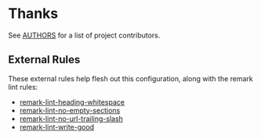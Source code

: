 # Thanks

See [AUTHORS][] for a list of project contributors.

## External Rules

These external rules help flesh out this configuration, along with the remark
lint rules:

- [remark-lint-heading-whitespace][]
- [remark-lint-no-empty-sections][]
- [remark-lint-no-url-trailing-slash][]
- [remark-lint-write-good][]

[authors]: AUTHORS.md
[remark-lint-heading-whitespace]: https://github.com/vhf/remark-lint-heading-whitespace
[remark-lint-no-empty-sections]: https://github.com/vhf/remark-lint-no-empty-sections
[remark-lint-no-url-trailing-slash]: https://github.com/vhf/remark-lint-no-url-trailing-slash
[remark-lint-write-good]: https://github.com/zerok/remark-lint-write-good
